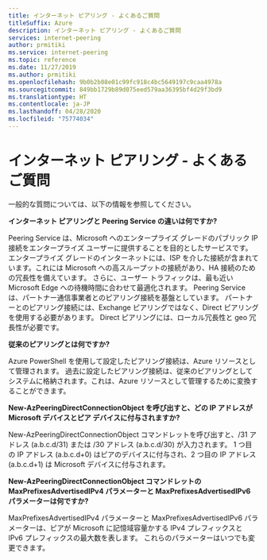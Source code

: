 ```yaml
---
title: インターネット ピアリング - よくあるご質問
titleSuffix: Azure
description: インターネット ピアリング - よくあるご質問
services: internet-peering
author: prmitiki
ms.service: internet-peering
ms.topic: reference
ms.date: 11/27/2019
ms.author: prmitiki
ms.openlocfilehash: 9b0b2b08e01c99fc918c4bc5649197c9caa4978a
ms.sourcegitcommit: 849bb1729b89d075eed579aa36395bf4d29f3bd9
ms.translationtype: HT
ms.contentlocale: ja-JP
ms.lasthandoff: 04/28/2020
ms.locfileid: "75774034"
---
```

# <a name="internet-peering---faqs"></a>インターネット ピアリング - よくあるご質問

一般的な質問については、以下の情報を参照してください。

**インターネット ピアリングと Peering Service の違いは何ですか?**

Peering Service は、Microsoft へのエンタープライズ グレードのパブリック IP 接続をエンタープライズ ユーザーに提供することを目的としたサービスです。 エンタープライズ グレードのインターネットには、ISP を介した接続が含まれています。これには Microsoft への高スループットの接続があり、HA 接続のための冗長性を備えています。 さらに、ユーザー トラフィックは、最も近い Microsoft Edge への待機時間に合わせて最適化されます。 Peering Service は、パートナー通信事業者とのピアリング接続を基盤としています。 パートナーとのピアリング接続には、Exchange ピアリングではなく、Direct ピアリングを使用する必要があります。 Direct ピアリングには、ローカル冗長性と geo 冗長性が必要です。

**従来のピアリングとは何ですか?**

Azure PowerShell を使用して設定したピアリング接続は、Azure リソースとして管理されます。 過去に設定したピアリング接続は、従来のピアリングとしてシステムに格納されます。これは、Azure リソースとして管理するために変換することができます。

**New-AzPeeringDirectConnectionObject を呼び出すと、どの IP アドレスが Microsoft デバイスとピア デバイスに付与されますか?**

New-AzPeeringDirectConnectionObject コマンドレットを呼び出すと、/31 アドレス (a.b.c.d/31) または /30 アドレス (a.b.c.d/30) が入力されます。 1 つ目の IP アドレス (a.b.c.d+0) はピアのデバイスに付与され、2 つ目の IP アドレス (a.b.c.d+1) は Microsoft デバイスに付与されます。

**New-AzPeeringDirectConnectionObject コマンドレットの MaxPrefixesAdvertisedIPv4 パラメーターと MaxPrefixesAdvertisedIPv6 パラメーターは何ですか?**

MaxPrefixesAdvertisedIPv4 パラメーターと MaxPrefixesAdvertisedIPv6 パラメーターは、ピアが Microsoft に記憶域容量かする IPv4 プレフィックスと IPv6 プレフィックスの最大数を表します。 これらのパラメーターはいつでも変更できます。